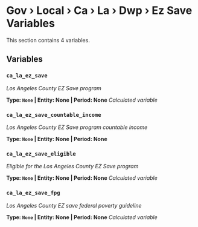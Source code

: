 # Gov › Local › Ca › La › Dwp › Ez Save Variables

This section contains 4 variables.

## Variables

### `ca_la_ez_save`
*Los Angeles County EZ Save program*

**Type: `None` | Entity: None | Period: None**
*Calculated variable*

### `ca_la_ez_save_countable_income`
*Los Angeles County EZ Save program countable income*

**Type: `None` | Entity: None | Period: None**

### `ca_la_ez_save_eligible`
*Eligible for the Los Angeles County EZ Save program*

**Type: `None` | Entity: None | Period: None**
*Calculated variable*

### `ca_la_ez_save_fpg`
*Los Angeles County EZ save federal poverty guideline*

**Type: `None` | Entity: None | Period: None**
*Calculated variable*
